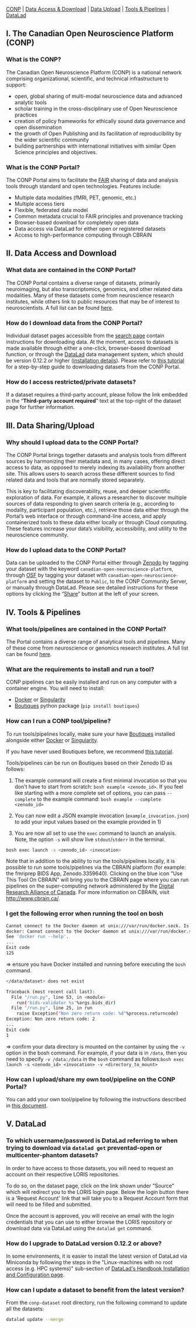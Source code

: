 [CONP](#conp) | [Data Access & Download](#data-download) | [Data Upload](#data-upload) | [Tools & Pipelines](#tools) | [DataLad](#datalad) 

## <a name="conp"></a>I. The Canadian Open Neuroscience Platform (CONP)

### **What is the CONP?**

The Canadian Open Neuroscience Platform (CONP) is a national network comprising organizational, scientific, and technical infrastructure to support:

- open, global sharing of multi-modal neuroscience data and advanced analytic tools
- scholar training in the cross-disciplinary use of Open Neuroscience practices
- creation of policy frameworks for ethically sound data governance and open dissemination
- the growth of Open Publishing and its facilitation of reproducibility by the wider scientific community
- building partnerships with international initiatives with similar Open Science principles and objectives.

### **What is the CONP Portal?**

The CONP Portal aims to facilitate the [FAIR](https://www.go-fair.org/fair-principles/) sharing of data and analysis tools through standard and open technologies. Features include: 

- Multiple data modalities (fMRI, PET, genomic, etc.)
- Multiple access tiers
- Flexible, federated data model
- Common metadata crucial to FAIR principles and provenance tracking
- Browser-based download for completely open data
- Data access via DataLad for either open or registered datasets
- Access to high-performance computing through CBRAIN

## <a name=”data-download”></a>II. Data Access and Download

### **What data are contained in the CONP Portal?**

The CONP Portal contains a diverse range of datasets, primarily neuroimaging, but also transcriptomics, genomics, and other related data modalities.  Many of these datasets come from neuroscience research institutes, while others link to public resources that may be of interest to neuroscientists. A full list can be found [here](https://portal.conp.ca/search?sortKey=conpStatus&sortComparitor=asc&page=1&max_per_page=All&cursor=0&limit=All).

### **How do I download data from the CONP Portal?**

Individual dataset pages accessible from the [search page](https://portal.conp.ca/search) contain instructions for downloading data.  At the moment, access to datasets is made available through either a one-click, browser-based download function, or through the [DataLad](https://www.datalad.org) data management system, which should be version 0.12.2 or higher ([installation details](handbook.datalad.org/en/latest/intro/installation.html#install)). Please refer to [this tutorial]( https://portal.conp.ca/tutorial) for a step-by-step guide to downloading datasets from the CONP Portal.

### **How do I access restricted/private datasets?**

If a dataset requires a third-party account, please follow the link embedded in the “**Third-party account required**” text at the top-right of the dataset page for further information.

## <a name=”data-upload”></a>III. Data Sharing/Upload

### **Why should I upload data to the CONP Portal?**

The CONP Portal brings together datasets and analysis tools from different sources by harmonizing their metadata and, in many cases, offering direct access to data, as opposed to merely indexing its availability from another site. This allows users to search across these different sources to find related data and tools that are normally stored separately.

This is key to facilitating discoverability, reuse, and deeper scientific exploration of data. For example, it allows a researcher to discover multiple sources of data responding to given search criteria (e.g., according to modality, participant population, etc.), retrieve those data either through the Portal’s web interface or through command-line access, and apply containerized tools to these data either locally or through Cloud computing. These features increase your data’s visibility, accessibility, and utility to the neuroscience community.

### **How do I upload data to the CONP Portal?**

Data can be uploaded to the CONP Portal either through [Zenodo](https://zenodo.org) by tagging your dataset with the keyword `canadian-open-neuroscience-platform`, through [OSF](https://osf.io) by tagging your dataset with `canadian-open-neuroscience-platform` and setting the dataset to `Public`, to the CONP Community Server, or manually through DataLad.  Please see detailed instructions for these options by clicking the “[Share]((https://portal.conp.ca/share))” button at the left of your screen.

## <a name=”tools”></a>IV. Tools & Pipelines

### **What tools/pipelines are contained in the CONP Portal?**

The Portal contains a diverse range of analytical tools and pipelines.  Many of these come from neuroscience or genomics research institutes. A full list can be found [here]( https://portal.conp.ca/pipelines?sortKey=conpStatus&sortComparitor=asc&page=1&max_per_page=All&cursor=0&limit=All).

### **What are the requirements to install and run a tool?**

CONP pipelines can be easily installed and run on any computer with a container engine. You will need to install:

- [Docker](https://www.docker.com/) or [Singularity](https://singularity.lbl.gov/) 
- [Boutiques](https://pypi.org/project/boutiques/) python package (`pip install boutiques`)

### **How can I run a CONP tool/pipeline?**

To run tools/pipelines locally, make sure your have [Boutiques](https://pypi.org/project/boutiques/) installed alongside either [Docker](https://www.docker.com/) or [Singularity](https://singularity.lbl.gov/).

If you have never used Boutiques before, we recommend [this tutorial](https://nbviewer.jupyter.org/github/boutiques/tutorial/blob/master/notebooks/boutiques-tutorial.ipynb#reusing_tools).

Tools/pipelines can be run on Boutiques based on their Zenodo ID as follows:

1. The example command will create a first minimal invocation so that you don't have to start from scratch: `bosh example <zenodo_id>`. If you feel like starting with a more complete set of options, you can pass `--complete` to the example command: `bosh example --complete <zenodo_id>`

2. You can now edit a JSON example invocation (`example_invocation.json`) to add your input values based on the example provided in 1)

3. You are now all set to use the `exec` command to launch an analysis. Note, the option `-s` will show live `stdout`/`stderr` in the terminal.

```bash
bosh exec launch -s <zenodo_id> <invocation>
```

Note that in addition to the ability to run the tools/pipelines locally, it is possible to run some tools/pipelines via the CBRAIN platform (for example: the fmriprep BIDS App, Zenodo.3359640).  Clicking on the blue icon "Use This Tool On CBRAIN" will bring you to the CBRAIN page where you can run pipelines on the super-computing network administered by the [Digital Research Alliance of Canada](https://alliancecan.ca/en).  For more information on CBRAIN, visit http://www.cbrain.ca/.


### **I get the following error when running the tool on bosh**

```bash
Cannot connect to the Docker daemon at unix:///var/run/docker.sock. Is the docker daemon running?
docker: Cannot connect to the Docker daemon at unix:///var/run/docker.sock. Is the docker daemon running?.
See 'docker run --help'.
...
Exit code
125
```

=> ensure you have Docker installed and running before executing the `bosh` command.


```bash
</data/dataset> does not exist

Traceback (most recent call last):
  File "/run.py", line 53, in <module>
    run('bids-validator %s'%args.bids_dir)
  File "/run.py", line 25, in run
    raise Exception("Non zero return code: %d"%process.returncode)
Exception: Non zero return code: 2
...
Exit code
1
```

=> confirm your data directory is mounted on the container by using the `-v` option in the bosh command. For example, if your data is in `/data`, then you need to specify `-v /data:/data` in the `bosh` command as follows:`bosh exec launch -s <zenodo_id> <invocation> -v <directory_to_mount>`

### **How can I upload/share my own tool/pipeline on the CONP Portal?**

You can add your own tool/pipeline by following the instructions described in [this document](https://nbviewer.jupyter.org/github/boutiques/tutorial/blob/master/notebooks/boutiques-tutorial.ipynb#publishing_tools).

## <a name="datalad"></a>V. DataLad

### **To which username/password is DataLad referring to when trying to download via `datalad get` preventad-open or multicenter-phantom datasets?**

In order to have access to those datasets, you will need to request an account on their respective LORIS repositories. 

To do so, on the dataset page, click on the link shown under "Source" which will redirect you to the LORIS login page. Below the login button there is a 'Request Account' link that will take you to a Request Account form that will need to be filled and submitted. 

Once the account is approved, you will receive an email with the login credentials that you can use to either browse the LORIS repository or download data via DataLad using the `datalad get` command.

### **How do I  upgrade to DataLad version 0.12.2 or above?**

In some environments, it is easier to install the latest version of DataLad via Miniconda by following the steps in the "Linux-machines with no root access (e.g. HPC systems)" sub-section of [DataLad's Handbook Installation and Configuration page](http://handbook.datalad.org/en/latest/intro/installation.html#install).

### **How can I update a dataset to benefit from the latest version?**

From the `conp-dataset` root directory, run the following command to update all the datasets:

```bash
datalad update --merge 
```
